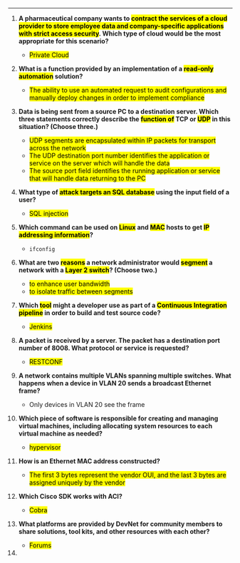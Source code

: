 
---
1. **A pharmaceutical company wants to <mark class="hltr-yellow">contract the services of a cloud provider to store employee data and company-specific applications with strict access security</mark>. Which type of cloud would be the most appropriate for this scenario?**
   - <mark class="hltr-orange">Private Cloud</mark>

2. **What is a function provided by an implementation of a <mark class="hltr-yellow">read-only automation</mark> solution?**
   - <mark class="hltr-orange">The ability to use an automated request to audit configurations and manually deploy changes in order to implement compliance</mark>

3. **Data is being sent from a source PC to a destination server. Which three statements correctly describe the <mark class="hltr-yellow">function of</mark> TCP or <mark class="hltr-yellow">UDP</mark> in this situation? (Choose three.)<mark class="hltr-yellow"></mark><mark class="hltr-yellow"></mark>**
   - <mark class="hltr-orange">UDP segments are encapsulated within IP packets for transport across the network</mark>
   - <mark class="hltr-orange">The UDP destination port number identifies the application or service on the server which will handle the data</mark>
   - <mark class="hltr-orange">The source port field identifies the running application or service that will handle data returning to the PC</mark>

4. **What type of <mark class="hltr-yellow">attack targets an SQL database</mark> using the input field of a user?**
   - <mark class="hltr-orange">SQL injection</mark>

5. **Which command can be used on <mark class="hltr-yellow">Linux</mark> and <mark class="hltr-yellow">MAC</mark> hosts to get <mark class="hltr-yellow">IP addressing information</mark>?**
   - `ifconfig`

6. **What are two <mark class="hltr-yellow">reasons</mark> a network administrator would <mark class="hltr-yellow">segment</mark> a network with a <mark class="hltr-yellow">Layer 2 switch</mark>? (Choose two.)**
   - <mark class="hltr-orange">to enhance user bandwidth</mark>
   - <mark class="hltr-orange">to isolate traffic between segments</mark>

7. **Which <mark class="hltr-yellow">tool</mark> might a developer use as part of a <mark class="hltr-yellow">Continuous Integration pipeline</mark> in order to build and test source code?**
   - <mark class="hltr-orange">Jenkins</mark>



8. **A packet is received by a server. The packet has a destination port number of 8008. What protocol or service is requested?**
   - <mark class="hltr-orange">RESTCONF</mark>

9. **A network contains multiple VLANs spanning multiple switches. What happens when a device in VLAN 20 sends a broadcast Ethernet frame?**
   - Only devices in VLAN 20 see the frame

10. **Which piece of software is responsible for creating and managing virtual machines, including allocating system resources to each virtual machine as needed?**
    - <mark class="hltr-orange">hypervisor</mark>

11. **How is an Ethernet MAC address constructed?**
    - <mark class="hltr-orange">The first 3 bytes represent the vendor OUI, and the last 3 bytes are assigned uniquely by the vendor</mark>

12. **Which Cisco SDK works with ACI?**
    - <mark class="hltr-orange">Cobra</mark>

13. **What platforms are provided by DevNet for community members to share solutions, tool kits, and other resources with each other?**
    - <mark class="hltr-orange">Forums</mark>

14. 